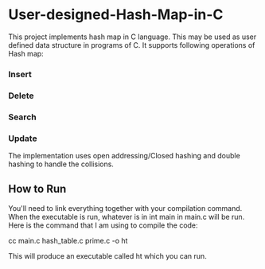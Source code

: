 # User-designed-Hash-Map-in-C

This project implements hash map in C language. This may be used as user defined data structure in programs of C.
It supports following operations of Hash map:
### Insert
### Delete
### Search
### Update

The implementation uses open addressing/Closed hashing and double hashing to handle the collisions.

## How to Run

You'll need to link everything together with your compilation command. When the executable is run, whatever is in int main in main.c will be run. 
Here is the command that I am using to compile the code:

cc main.c hash_table.c prime.c -o ht

This will produce an executable called ht which you can run.
